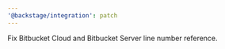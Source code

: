 ```yaml
---
'@backstage/integration': patch
---
```


Fix Bitbucket Cloud and Bitbucket Server line number reference.
